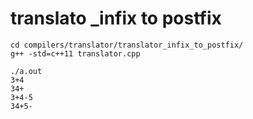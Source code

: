 # translato _infix to postfix

	cd compilers/translator/translator_infix_to_postfix/
	g++ -std=c++11 translator.cpp

	./a.out 
	3+4
	34+
	3+4-5
	34+5-
